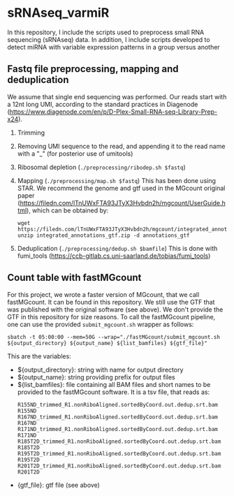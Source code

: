 # sRNAseq_varmiR
In this repository, I include the scripts used to preprocess small RNA sequencing (sRNAseq) data. In addition, I include scripts developed to detect miRNA with variable expression patterns in a group versus another

## Fastq file preprocessing, mapping and deduplication

We assume that single end sequencing was performed. Our reads start with a 12nt long UMI, according to the standard practices in Diagenode (https://www.diagenode.com/en/p/D-Plex-Small-RNA-seq-Library-Prep-x24).

1) Trimming
2) Removing UMI sequence to the read, and appending it to the read name with a "_" (for posterior use of umitools)
3) Ribosomal depletion (`./preprocessing/ribodep.sh $fastq`)

4) Mapping (`./preprocessing/map.sh $fastq`)
   This has been done using STAR. We recommend the genome and gtf used in the MGcount original paper (https://filedn.com/lTnUWxFTA93JTyX3Hvbdn2h/mgcount/UserGuide.html), which can be obtained by:
   ```
   wget https://filedn.com/lTnUWxFTA93JTyX3Hvbdn2h/mgcount/integrated_annotations_gtf.zip
   unzip integrated_annotations_gtf.zip -d annotations_gtf
   ```

6) Deduplication (`./preprocessing/dedup.sh $bamfile`)
   This is done with fumi_tools (https://ccb-gitlab.cs.uni-saarland.de/tobias/fumi_tools)

## Count table with fastMGcount

For this project, we wrote a faster version of MGcount, that we call fastMGcount. It can be found in this repository. We still use the GTF that was published with the original software (see above). We don't provide the GTF in this repository for size reasons. 
To call the fastMGcount pipeline, one can use the provided `submit_mgcount.sh` wrapper as follows: 

```
sbatch -t 05:00:00 --mem=50G --wrap="./fastMGcount/submit_mgcount.sh ${output_directory} ${output_name} ${list_bamfiles} ${gtf_file}"
```

This are the variables:
* ${output_directory}: string with name for output directory
* ${output_name}: string providing prefix for output files
* ${list_bamfiles}: file containing all BAM files and short names to be provided to the fastMGcount software. It is a tsv file, that reads as:
   ```
   R155ND_trimmed_R1.nonRiboAligned.sortedByCoord.out.dedup.srt.bam	R155ND
   R167ND_trimmed_R1.nonRiboAligned.sortedByCoord.out.dedup.srt.bam	R167ND
   R171ND_trimmed_R1.nonRiboAligned.sortedByCoord.out.dedup.srt.bam	R171ND
   R185T2D_trimmed_R1.nonRiboAligned.sortedByCoord.out.dedup.srt.bam	R185T2D
   R195T2D_trimmed_R1.nonRiboAligned.sortedByCoord.out.dedup.srt.bam	R195T2D
   R201T2D_trimmed_R1.nonRiboAligned.sortedByCoord.out.dedup.srt.bam	R201T2D
   ```
* {gtf_file}: gtf file (see above)

  
